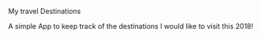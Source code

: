 My travel Destinations

A simple App to keep track of the destinations I would like to visit this 2018!